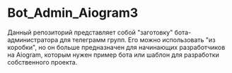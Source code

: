 # Bot_Admin_Aiogram3
Данный репозиторий представляет собой "заготовку" бота-администратора для телеграмм групп. Его можно использовать "из коробки", но он больше предназначен для начинающих разработчиков на Aiogram, которым нужен пример бота или шаблон для разработки собственного проекта.
